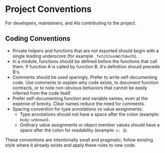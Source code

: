 # Project Conventions

For developers, maintainers, and AIs contributing to the project.

## Coding Conventions

- Private helpers and functions that are not exported should begin with a single leading underscore (for example `_fetchJsonWithAuth`).
- In a module, functions should be defined before the functions that call them. If function A is called by function B, A's definition should precede B's.
- Comments should be used sparingly. Prefer to write self-documenting code. Use comments to explain why code exists, to document function contracts, or to note non-obvious behaviors that cannot be easily inferred from the code itself.
- Prefer self-documenting function and variable names, even at the expense of brevity. Clear names reduce the need for comments.
- Spacing convention for type annotations vs value assignments:
	- Type annotations should not have a space after the colon (example: `body:unknown`).
	- Ordinary value assignments or object member values should have a space after the colon for readability (example: `x: 3`).

These conventions are intentionally small and pragmatic; follow existing style where it already exists and apply these rules to new code.